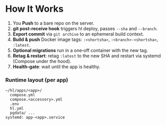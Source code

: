 # How It Works

1. You **Push** to a bare repo on the server.
2. **git post-receive hook** triggers hl deploy, passes `--sha` and `--branch`.
3. **Export commit** via `git archive` to an ephemeral build context.
4. **Build & push** Docker image tags: `:<shortsha>`, `:<branch>-<shortsha>`, `:latest`.
5. **Optional migrations** run in a one‑off container with the new tag.
6. **Retag & restart**: retag `:latest` to the new SHA and restart via systemd (Compose under the hood).
7. **Health‑gate**: wait until the app is healthy.

### Runtime layout (per app)
```
~/hl/apps/<app>/
  compose.yml
  compose.<accessory>.yml
  .env
  hl.yml
  pgdata/ ...
systemd: app-<app>.service
```
